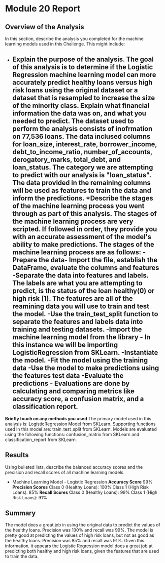 # Module 20 Report 

## Overview of the Analysis

In this section, describe the analysis you completed for the machine learning models used in this Challenge. This might include:

* **Explain the purpose of the analysis.** The goal of this analysis is to determine if the Logistic Regression machine learning model can more accurately predict healthy loans versus high risk loans using the original dataset or a dataset that is resampled to increase the size of the minority class. 
**Explain what financial information the data was on, and what you needed to predict.** The dataset used to perform the analysis consists of inofrmation on 77,536 loans. The data inclused columns for loan_size, interest_rate, borrower_income, debt_to_income_ratio, number_of_accounts, derogatory_marks, total_debt, and loan_status. The category we are attempting to predict with our analysis is "loan_status". The data provided in the remaining columns will be used as features to train the data and inform the predictions.
***Describe the stages of the machine learning process you went through as part of this analysis.** The stages of the machine learning process are very scripted. If followed in order, they provide you with an accurate assessment of the model's ability to make predictions. The stages of the machine learning process are as follows:
    -Prepare the data- Import the file, establish the DataFrame, evaluate the columns and features
    -Separate the data into features and labels. The labels are what you are attempting to predict, is the status of the loan healthy(0) or high risk (1). The features are all of the reamining data you will use to train and test the model.
    -Use the train_test_split function to separate the features and labels data into training and testing datasets.
    -Import the machine learning model from the library - In this instance we will be importing LogisticRegression from SKLearn.
    -Instantiate the model.
    -Fit the model using the training data
    -Use the model to make predictions using the features test data
    -Evaluate the predictions - Evaluations are done by calculating and comparing metrics like accuracy score, a confusion matrix, and a classification report.
    -
**Briefly touch on any methods you used** The primary model used in this analysis is: LogisticRegression Model from SKLearn. Supporting functions used in this model are: train_test_split from SKLearn. Models are evaluated using the following functions: confusion_matrix from SKLearn and classification_report from SKLearn.

## Results

Using bulleted lists, describe the balanced accuracy scores and the precision and recall scores of all machine learning models.

* Machine Learning Model - Logistic Regression
  **Accuracy Score** 99%
  **Precision Scores**
  Class 0 (Healthy Loans): 100%
  Class 1 (High Risk Loans): 85%
  **Recall Scores**
  Class 0 (Healthy Loans): 99%
  Class 1 (High Risk Loans): 91%


## Summary

The model does a great job in using the original data to predict the values of the healthy loans. Precision was 100% and recall was 99%. The model is pretty good at predicting the values of high risk loans, but not as good as the healthy loans. Precision was 85% and recall was 91%. Given this information, it appears the Logistic Regression model does a great job at predicting both healthy and high risk loans, given the features that are used to train the data. 


